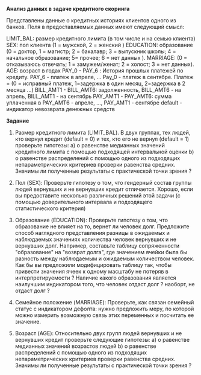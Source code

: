 __Анализ данных в задаче кредитного скоринга__

Представлены данные о кредитных историях клиентов одного из банков. Поля в предоставляемых данных имеют следующий смысл:

LIMIT_BAL: размер кредитного лимита (в том числе и на семью клиента)
SEX: пол клиента (1 = мужской, 2 = женский )
EDUCATION: образование (0 = доктор, 1 = магистр; 2 = бакалавр; 3 = выпускник школы; 4 = начальное образование; 5= прочее; 6 = нет данных ).
MARRIAGE: (0 = отказываюсь отвечать; 1 = замужем/женат; 2 = холост; 3 = нет данных).
AGE: возраст в годах
PAY_0 - PAY_6 : История прошлых платежей по кредиту. PAY_6 - платеж в апреле, ... Pay_0 - платеж в сентябре. Платеж = (0 = исправный платеж, 1=задержка в один месяц, 2=задержка в 2 месяца ...)
BILL_AMT1 - BILL_AMT6: задолженность, BILL_AMT6 - на апрель, BILL_AMT1 - на сентябрь
PAY_AMT1 - PAY_AMT6: сумма уплаченная в PAY_AMT6 - апреле, ..., PAY_AMT1 - сентябре
default - индикатор невозврата денежных средств

**Задание**

1. Размер кредитного лимита (LIMIT_BAL). В двух группах, тех людей, кто вернул кредит (default = 0) и тех, кто его не вернул (default = 1) проверьте гипотезы: a) о равенстве медианных значений кредитного лимита с помощью подходящей интервальной оценки b) о равенстве распределений с помощью одного из подходящих непараметрических критериев проверки равенства средних. Значимы ли полученные результаты с практической точки зрения ?

2. Пол (SEX): Проверьте гипотезу о том, что гендерный состав группы людей вернувших и не вернувших кредит отличается. Хорошо, если вы предоставите несколько различных решений этой задачи (с помощью доверительного интервала и подходящего статистического критерия)

3. Образование (EDUCATION): Проверьте гипотезу о том, что образование не влияет на то, вернет ли человек долг. Предложите способ наглядного представления разницы в ожидаемых и наблюдаемых значениях количества человек вернувших и не вернувших долг. Например, составьте таблицу сопряженности "образование" на "возврат долга", где значением ячейки была бы разность между наблюдаемым и ожидаемым количеством человек. Как бы вы предложили модифицировать таблицу так, чтобы привести значения ячеек к одному масштабу не потеряв в интерпретируемости ? Наличие какого образования является наилучшим индикатором того, что человек отдаст долг ? наоборт, не отдаст долг ?

4. Семейное положение (MARRIAGE): Проверьте, как связан семейный статус с индикатором дефолта: нужно предложить меру, по которой можно измерить возможную связь этих переменных и посчитать ее значение.

5. Возраст (AGE): Относительно двух групп людей вернувших и не вернувших кредит проверьте следующие гипотезы: a) о равенстве медианных значений возрастов людей b) о равенстве распределений с помощью одного из подходящих непараметрических критериев проверки равенства средних. Значимы ли полученные результаты с практической точки зрения ?
